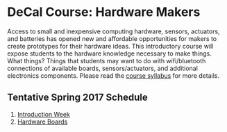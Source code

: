 # DeCal Course: Hardware Makers

Access to small and inexpensive computing hardware, sensors, actuators, and batteries has opened new and affordable opportunities for makers to create prototypes for their hardware ideas. This introductory course will expose students to the hardware knowledge necessary to make things. What things? Things that students may want to do with wifi/bluetooth connections of available boards, sensors/actuators, and additional electronics components. Please read the [course syllabus](https://people.eecs.berkeley.edu/~jpduarte/resources/DeCalCourseHardwareMakers.pdf) for more details.

## Tentative Spring 2017 Schedule

1. [Introduction Week](https://github.com/jpduarteeecs/hardwaremakers/blob/master/labs_sp17/angklung/angkulng.md)
2. [Hardware Boards](https://github.com/jpduarteeecs/hardwaremakers/blob/master/labs_sp17/angklung/angkulng.md)
